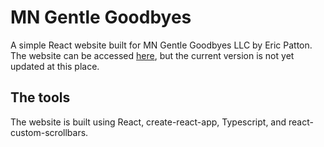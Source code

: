 # MN Gentle Goodbyes

A simple React website built for MN Gentle Goodbyes LLC by Eric Patton.
The website can be accessed [here](https://mngentlegoodbyes.com), but the current version is not yet updated at this place.

## The tools

The website is built using React, create-react-app, Typescript, and react-custom-scrollbars.